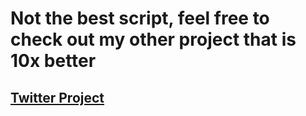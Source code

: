 # Not the best script, feel free to check out my other project that is 10x better
## [Twitter Project](https://github.com/inputoutputcontrol/twitter)

